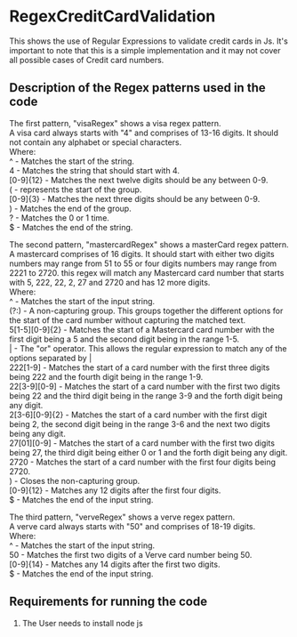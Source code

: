 # RegexCreditCardValidation
This shows the use of Regular Expressions to validate credit cards in Js.
It's important to note that this is a simple implementation and it may not cover all possible cases of Credit card numbers.
 
## Description of the Regex patterns used in the code

The first pattern, "visaRegex" shows a visa regex pattern. <br/>
A visa card always starts with "4" and comprises of 13-16 digits. 
It should not contain any alphabet or special characters. <br/>
Where: <br/>
^ - Matches the start of the string. <br/>
4 - Matches the string that should start with 4. <br/>
[0-9]{12} - Matches the next twelve digits should be any between 0-9. <br/>
( - represents the start of the group. <br/>
[0-9]{3} - Matches the next three digits should be any between 0-9. <br/>
) - Matches the end of the group. <br/>
? - Matches the 0 or 1 time. <br/>
$ - Matches the end of the string. <br/>

The second pattern, "mastercardRegex" shows a masterCard regex pattern. <br/>
A mastercard comprises of 16 digits.
It should start with either two digits numbers may range from 51 to 55 or four digits numbers may range from 2221 to 2720.
this regex will match any Mastercard card number that starts with 5, 222, 22, 2, 27 and 2720 and has 12 more digits. <br/>
Where: <br/>
^ - Matches the start of the input string. <br/>
(?:) - A non-capturing group. This groups together the different options for the start of the card number without capturing the matched text. <br/>
5[1-5][0-9]{2} - Matches the start of a Mastercard card number with the first digit being a 5 and the second digit being in the range 1-5. <br/>
| - The "or" operator. This allows the regular expression to match any of the options separated by | <br/>
222[1-9] - Matches the start of a card number with the first three digits being 222 and the fourth digit being in the range 1-9. <br/>
22[3-9][0-9] - Matches the start of a card number with the first two digits being 22 and the third digit being in the range 3-9 and the forth digit being any digit. <br/>
2[3-6][0-9]{2} - Matches the start of a card number with the first digit being 2, the second digit being in the range 3-6 and the next two digits being any digit. <br/>
27[01][0-9] - Matches the start of a card number with the first two digits being 27, the third digit being either 0 or 1 and the forth digit being any digit. <br/>
2720 - Matches the start of a card number with the first four digits being 2720. <br/>
) - Closes the non-capturing group. <br/>
[0-9]{12} - Matches any 12 digits after the first four digits. <br/>
$ - Matches the end of the input string. <br/>

The third pattern, "verveRegex" shows a verve regex pattern. <br/>
A verve card always starts with "50" and comprises of 18-19 digits. <br/>
Where: <br/>
^ - Matches the start of the input string. <br/>
50 - Matches the first two digits of a Verve card number being 50. <br/>
[0-9]{14} - Matches any 14 digits after the first two digits. <br/>
$ - Matches the end of the input string. <br/>

## Requirements for running the code

1. The User needs to install node js
